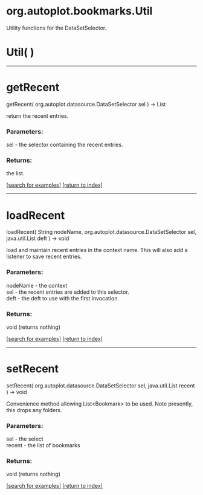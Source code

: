 # org.autoplot.bookmarks.Util

Utility functions for the DataSetSelector.

# Util( )


***
<a name="getRecent"></a>
# getRecent
getRecent( org.autoplot.datasource.DataSetSelector sel ) &rarr; List

return the recent entries.

### Parameters:
sel - the selector containing the recent entries.

### Returns:
the list.

<a href="https://github.com/autoplot/dev/search?q=getRecent&unscoped_q=getRecent">[search for examples]</a>
<a href="https://github.com/autoplot/documentation/blob/master/javadoc/index-all.md">[return to index]</a>

***
<a name="loadRecent"></a>
# loadRecent
loadRecent( String nodeName, org.autoplot.datasource.DataSetSelector sel, java.util.List deft ) &rarr; void

load and maintain recent entries in the context name.  This will also add
 a listener to save recent entries.

### Parameters:
nodeName - the context
<br>sel - the recent entries are added to this selector.
<br>deft - the deft to use with the first invocation.

### Returns:
void (returns nothing)


<a href="https://github.com/autoplot/dev/search?q=loadRecent&unscoped_q=loadRecent">[search for examples]</a>
<a href="https://github.com/autoplot/documentation/blob/master/javadoc/index-all.md">[return to index]</a>

***
<a name="setRecent"></a>
# setRecent
setRecent( org.autoplot.datasource.DataSetSelector sel, java.util.List recent ) &rarr; void

Convenience method allowing List&lt;Bookmark&gt; to be used.  Note presently, this drops any folders.

### Parameters:
sel - the select
<br>recent - the list of bookmarks

### Returns:
void (returns nothing)


<a href="https://github.com/autoplot/dev/search?q=setRecent&unscoped_q=setRecent">[search for examples]</a>
<a href="https://github.com/autoplot/documentation/blob/master/javadoc/index-all.md">[return to index]</a>

